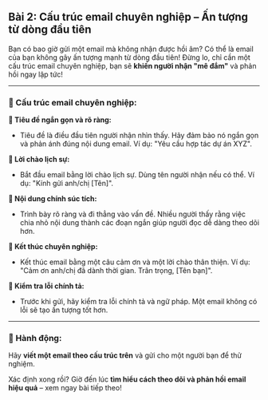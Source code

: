 ## Bài 2: Cấu trúc email chuyên nghiệp – Ấn tượng từ dòng đầu tiên  

Bạn có bao giờ gửi một email mà không nhận được hồi âm? Có thể là email của bạn không gây ấn tượng mạnh từ dòng đầu tiên! Đừng lo, chỉ cần một cấu trúc email chuyên nghiệp, bạn sẽ **khiến người nhận "mê đắm"** và phản hồi ngay lập tức!  

---

### 📌 Cấu trúc email chuyên nghiệp:  

**🔹 Tiêu đề ngắn gọn và rõ ràng:**
- Tiêu đề là điều đầu tiên người nhận nhìn thấy. Hãy đảm bảo nó ngắn gọn và phản ánh đúng nội dung email. Ví dụ: "Yêu cầu hợp tác dự án XYZ".  

**🔹 Lời chào lịch sự:**
- Bắt đầu email bằng lời chào lịch sự. Dùng tên người nhận nếu có thể. Ví dụ: "Kính gửi anh/chị [Tên]".  

**🔹 Nội dung chính súc tích:**
- Trình bày rõ ràng và đi thẳng vào vấn đề. Nhiều người thấy rằng việc chia nhỏ nội dung thành các đoạn ngắn giúp người đọc dễ dàng theo dõi hơn.  

**🔹 Kết thúc chuyên nghiệp:**
- Kết thúc email bằng một câu cảm ơn và một lời chào thân thiện. Ví dụ: "Cảm ơn anh/chị đã dành thời gian. Trân trọng, [Tên bạn]".  

**🔹 Kiểm tra lỗi chính tả:**
- Trước khi gửi, hãy kiểm tra lỗi chính tả và ngữ pháp. Một email không có lỗi sẽ tạo ấn tượng tốt hơn.  

---

### 🚀 Hành động:  

Hãy **viết một email theo cấu trúc trên** và gửi cho một người bạn để thử nghiệm.  

Xác định xong rồi? Giờ đến lúc **tìm hiểu cách theo dõi và phản hồi email hiệu quả** – xem ngay bài tiếp theo!  